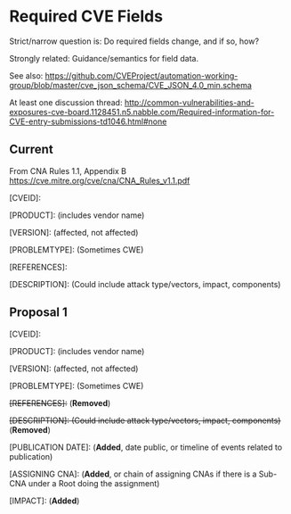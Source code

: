 # Required CVE Fields
Strict/narrow question is: Do required fields change, and if so, how?

Strongly related: Guidance/semantics for field data.

See also: <https://github.com/CVEProject/automation-working-group/blob/master/cve_json_schema/CVE_JSON_4.0_min.schema>

At least one discussion thread:
<http://common-vulnerabilities-and-exposures-cve-board.1128451.n5.nabble.com/Required-information-for-CVE-entry-submissions-td1046.html#none>

## Current
From CNA Rules 1.1, Appendix B <https://cve.mitre.org/cve/cna/CNA_Rules_v1.1.pdf>

\[CVEID]:

\[PRODUCT]: (includes vendor name)\[VERSION]: (affected, not affected)\[PROBLEMTYPE]: (Sometimes CWE)\[REFERENCES]:\[DESCRIPTION]: (Could include attack type/vectors, impact, components)

## Proposal 1
\[CVEID]:

\[PRODUCT]: (includes vendor name)\[VERSION]: (affected, not affected)\[PROBLEMTYPE]: (Sometimes CWE)
<del>[REFERENCES]:</del> (**Removed**)

<del>[DESCRIPTION]: (Could include attack type/vectors, impact, components)</del> (**Removed**)
\[PUBLICATION DATE]: (**Added**, date public, or timeline of events related to publication)

\[ASSIGNING CNA]: (**Added**, or chain of assigning CNAs if there is a Sub-CNA under a Root doing the assignment)

\[IMPACT]: (**Added**)
